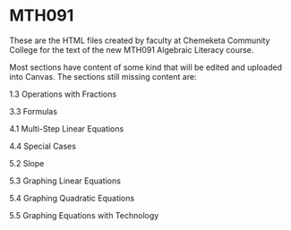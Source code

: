 # MTH091

These are the HTML files created by faculty at Chemeketa Community College for the text of the new MTH091 Algebraic Literacy course.

Most sections have content of some kind that will be edited and uploaded into Canvas.  The sections still missing content are:

1.3 Operations with Fractions

3.3 Formulas

4.1 Multi-Step Linear Equations

4.4 Special Cases

5.2 Slope

5.3 Graphing Linear Equations

5.4 Graphing Quadratic Equations

5.5 Graphing Equations with Technology

